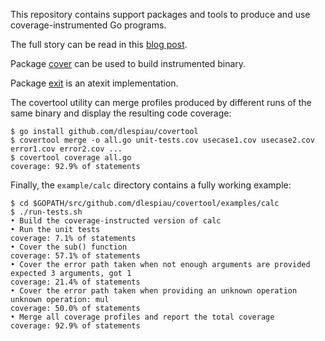 This repository contains support packages and tools to produce
and use coverage-instrumented Go programs.

The full story can be read in this [blog post](
http://damien.lespiau.name/2017/05/building-and-using-coverage.html).

Package [cover](https://github.com/dlespiau/covertool/tree/master/pkg/cover)
can be used to build instrumented binary.

Package [exit](https://github.com/dlespiau/covertool/tree/master/pkg/exit)
is an atexit implementation.

The covertool utility can merge profiles produced by different runs of the
same binary and display the resulting code coverage:

```
$ go install github.com/dlespiau/covertool
$ covertool merge -o all.go unit-tests.cov usecase1.cov usecase2.cov error1.cov error2.cov ...
$ covertool coverage all.go
coverage: 92.9% of statements
```

Finally, the `example/calc` directory contains a fully working example:

```
$ cd $GOPATH/src/github.com/dlespiau/covertool/examples/calc
$ ./run-tests.sh 
• Build the coverage-instructed version of calc
• Run the unit tests
coverage: 7.1% of statements
• Cover the sub() function
coverage: 57.1% of statements
• Cover the error path taken when not enough arguments are provided
expected 3 arguments, got 1
coverage: 21.4% of statements
• Cover the error path taken when providing an unknown operation
unknown operation: mul
coverage: 50.0% of statements
• Merge all coverage profiles and report the total coverage
coverage: 92.9% of statements

```
